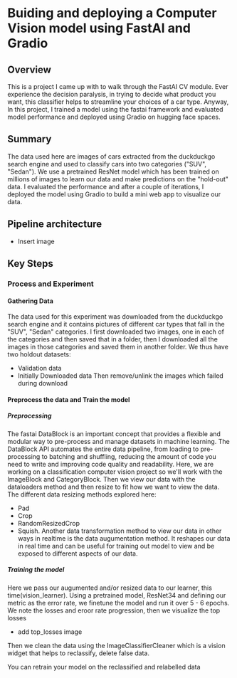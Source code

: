 # Buiding and deploying a Computer Vision model using FastAI and Gradio

## Overview
This is a project I came up with to walk through the FastAI CV module. Ever experience the decision paralysis, in trying to decide what product you want, this classifier helps to streamline your choices of a car type. Anyway, In this project, I trained a model using the fastai framework and evaluated model performance and deployed using Gradio on hugging face spaces.

## Summary
The data used here are images of cars extracted from the duckduckgo search engine and used to classify cars into two categories ("SUV", "Sedan"). We use a pretrained ResNet model which has been trained on millions of images to learn our data and make predictions on the "hold-out" data. I evaluated the performance and after a couple of iterations, I deployed the model using Gradio to build a mini web app to visualize our data.

## Pipeline architecture
* Insert image

## Key Steps
### Process and Experiment

#### Gathering Data
The data used for this experiment was downloaded from the duckduckgo search engine and it contains pictures of different car types that fall in the "SUV", "Sedan" categories. I first downloaded two images, one in each of the categories and then saved that in a folder, then I downloaded all the images in those categories and saved them in another folder. We thus have two holdout datasets:
- Validation data
- Initially Downloaded data
Then remove/unlink the images which failed during download

#### Preprocess the data and Train the model
##### Preprocessing
The fastai DataBlock is an important concept that provides a flexible and modular way to pre-process and manage datasets in machine learning.
The DataBlock API automates the entire data pipeline, from loading to pre-processing to batching and shuffling, reducing the amount of code you need to write and improving code quality and readability.
Here, we are working on a classification computer vision project so we'll work with the ImageBlock and CategoryBlock. Then we view our data with the dataloaders method and then resize to fit how we want to view the data. 
The different data resizing methods explored here:
* Pad
* Crop
* RandomResizedCrop
* Squish.
Another data transformation method to view our data in other ways in realtime is the data augumentation method. It reshapes our data in real time and can be useful for training out model to view and be exposed to different aspects of our data.

##### Training the model
Here we pass our augumented and/or resized data to our learner, this time(vision_learner). Using a pretrained model, ResNet34 and defining our metric as the error rate, we finetune the model and run it over 5 - 6 epochs. We note the losses and eroor rate progression, then we visualize the top losses

* add top_losses image

Then we clean the data using the ImageClassifierCleaner which is a vision widget that helps to reclassify, delete false data.

You can retrain your model on the reclassified and relabelled data 

